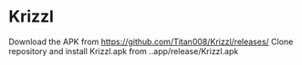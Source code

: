 # Krizzl

Download the APK from https://github.com/Titan008/Krizzl/releases/
Clone repository and install Krizzl.apk from ..app/release/Krizzl.apk
